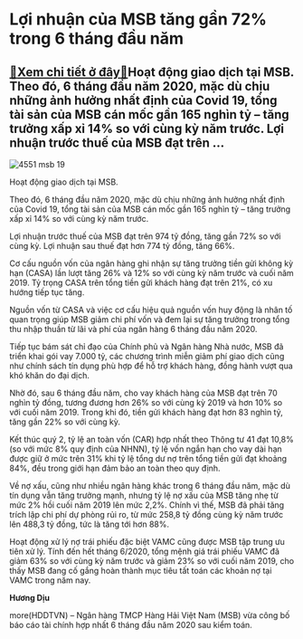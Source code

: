 Lợi nhuận của MSB tăng gần 72% trong 6 tháng đầu năm
====================================================

[:gift:Xem chi tiết ở đây:gift:](https://hddtvn.com/loi-nhuan-cua-msb-tang-gan-72-trong-6-thang-dau-nam/)Hoạt động giao dịch tại MSB. Theo đó, 6 tháng đầu năm 2020, mặc dù chịu những ảnh hưởng nhất định của Covid 19, tổng tài sản của MSB cán mốc gần 165 nghìn tỷ – tăng trưởng xấp xỉ 14% so với cùng kỳ năm trước. Lợi nhuận trước thuế của MSB đạt trên …
--------------------------------------------------------------------------------------------------------------------------------------------------------------------------------------------------------------------------------------------------------





![4551 msb 19](https://haiquanonline.com.vn/stores/news_dataimages/diulth/082020/15/09/in_article/4551_MSB_19.jpg?rt=20200815105314 "Hoạt động giao dịch tại MSB.")


Hoạt động giao dịch tại MSB.



Theo đó, 6 tháng đầu năm 2020, mặc dù chịu những ảnh hưởng nhất định của Covid 19, tổng tài sản của MSB cán mốc gần 165 nghìn tỷ – tăng trưởng xấp xỉ 14% so với cùng kỳ năm trước.


Lợi nhuận trước thuế của MSB đạt trên 974 tỷ đồng, tăng gần 72% so với cùng kỳ. Lợi nhuận sau thuế đạt hơn 774 tỷ đồng, tăng 66%.


Cơ cấu nguồn vốn của ngân hàng ghi nhận sự tăng trưởng tiền gửi không kỳ hạn (CASA) lần lượt tăng 26% và 12% so với cùng kỳ năm trước và cuối năm 2019. Tỷ trọng CASA trên tổng tiền gửi khách hàng đạt trên 21%, có xu hướng tiếp tục tăng.


Nguồn vốn từ CASA và việc cơ cấu hiệu quả nguồn vốn huy động là nhân tố quan trọng giúp MSB giảm chi phí vốn và đem lại sự tăng trưởng trong tổng thu nhập thuần từ lãi và phí của ngân hàng 6 tháng đầu năm 2020.


Tiếp tục bám sát chỉ đạo của Chính phủ và Ngân hàng Nhà nước, MSB đã triển khai gói vay 7.000 tỷ, các chương trình miễn giảm phí giao dịch cũng như chính sách tín dụng phù hợp để hỗ trợ khách hàng, đồng hành vượt qua khó khăn do đại dịch.


Nhờ đó, sau 6 tháng đầu năm, cho vay khách hàng của MSB đạt trên 70 nghìn tỷ đồng, tương đương hơn 26% so với cùng kỳ 2019 và hơn 10% so với cuối năm 2019. Trong khi đó, tiền gửi khách hàng đạt hơn 83 nghìn tỷ, tăng gần 22% so với cùng kỳ.


Kết thúc quý 2, tỷ lệ an toàn vốn (CAR) hợp nhất theo Thông tư 41 đạt 10,8% (so với mức 8% quy định của NHNN), tỷ lệ vốn ngắn hạn cho vay dài hạn được giữ ở mức trên 31% khi tỷ lệ tổng dư nợ trên tổng tiền gửi đạt khoảng 84%, đều trong giới hạn đảm bảo an toàn theo quy định.


Về nợ xấu, cũng như nhiều ngân hàng khác trong 6 tháng đầu năm, mặc dù tín dụng vẫn tăng trưởng mạnh, nhưng tỷ lệ nợ xấu của MSB tăng nhẹ từ mức 2% hồi cuối năm 2019 lên mức 2,2%. Chính vì thế, MSB đã phải tăng trích lập chi phí dự phòng rủi ro, từ mức 258,8 tỷ đồng cùng kỳ năm trước lên 488,3 tỷ đồng, tức là tăng tới hơn 88%.


Hoạt động xử lý nợ trái phiếu đặc biệt VAMC cũng được MSB tập trung ưu tiên xử lý. Tính đến hết tháng 6/2020, tổng mệnh giá trái phiếu VAMC đã giảm 63% so với cùng kỳ năm trước và giảm 23% so với cuối năm 2019, cho thấy MSB đang cố gắng hoàn thành mục tiêu tất toán các khoản nợ tại VAMC trong năm nay.




**Hương Dịu**



more(HDDTVN) – Ngân hàng TMCP Hàng Hải Việt Nam (MSB) vừa công bố báo cáo tài chính hợp nhất 6 tháng đầu năm 2020 sau kiểm toán.

